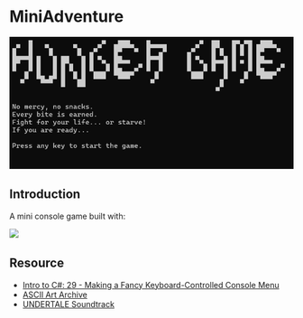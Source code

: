 # MiniAdventure

![Preview](media/preview.png)

## Introduction
A mini console game built with: 

<a href="https://skillicons.dev">
    <img src="https://skillicons.dev/icons?i=cs,dotnet" />
</a>

## Resource
<ul>
    <li>
    <a href="https://www.youtube.com/watch?v=qAWhGEPMlS8&list=PL-LDQE9x9hLwldZPPGwqXixr-_DfINfxk&index=30">
        Intro to C#: 29 - Making a Fancy Keyboard-Controlled Console Menu
    </a></li>
    <li>
    <a href="https://www.asciiart.eu/">
        ASCII Art Archive
    </a></li>
    <li>
    <a href="https://store.steampowered.com/app/391570/UNDERTALE_Soundtrack/">
        UNDERTALE Soundtrack
    </a></li>
<ul>
